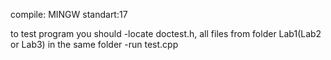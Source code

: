 compile: MINGW
standart:17

to test program you should 
  -locate doctest.h, all files from folder Lab1(Lab2 or Lab3) in the same folder
  -run test.cpp
